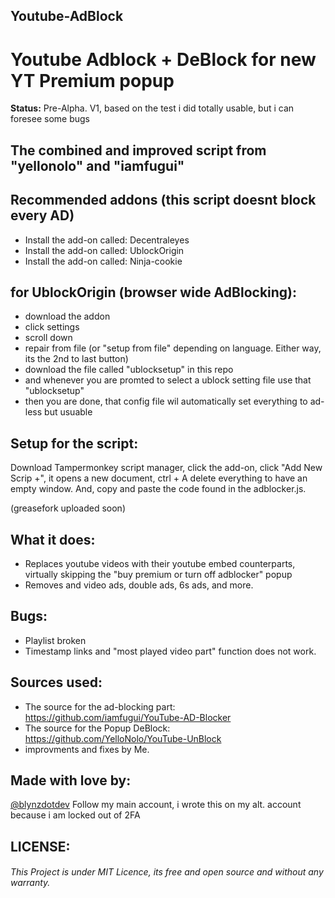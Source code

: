 ## Youtube-AdBlock
# Youtube Adblock + DeBlock for new YT Premium popup

**Status:** Pre-Alpha. V1, based on the test i did totally usable, but i can foresee some bugs
## The combined and improved script from "yellonolo" and "iamfugui" 

## Recommended addons (this script doesnt block every AD)
- Install the add-on called: Decentraleyes
- Install the add-on called: UblockOrigin
- Install the add-on called: Ninja-cookie

## for UblockOrigin (browser wide AdBlocking):
- download the addon
- click settings
- scroll down
- repair from file (or "setup from file" depending on language. Either way, its the 2nd to last button)
- download the file called "ublocksetup" in this repo
- and whenever you are promted to select a ublock setting file use that "ublocksetup"
- then you are done, that config file wil automatically set everything to ad-less but usuable

## Setup for the script:
Download Tampermonkey script manager, click the add-on, click "Add New Scrip +", it opens a new document, ctrl + A delete everything to have an empty window.
And, copy and paste the code found in the adblocker.js.

(greasefork uploaded soon)

## What it does:
- Replaces youtube videos with their youtube embed counterparts, virtually skipping the "buy premium or turn off adblocker" popup
- Removes and video ads, double ads, 6s ads, and more.

## Bugs:
- Playlist broken
- Timestamp links and "most played video part" function does not work.

## Sources used:
- The source for the ad-blocking part: https://github.com/iamfugui/YouTube-AD-Blocker
- The source for the Popup DeBlock: https://github.com/YelloNolo/YouTube-UnBlock
- improvments and fixes by Me.

## Made with love by:
[@blynzdotdev](https://github.com/blynzdotdev) Follow my main account, i wrote this on my alt. account because i am locked out of 2FA

## LICENSE:
###### This Project is under MIT Licence, its free and open source and without any warranty. 
